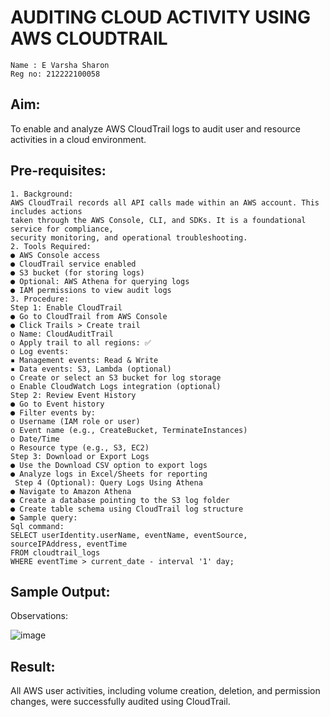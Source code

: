 # AUDITING CLOUD ACTIVITY USING AWS CLOUDTRAIL
```
Name : E Varsha Sharon
Reg no: 212222100058
```
## Aim:
To enable and analyze AWS CloudTrail logs to audit user and resource activities in a cloud
environment.

## Pre-requisites:
```
1. Background:
AWS CloudTrail records all API calls made within an AWS account. This includes actions
taken through the AWS Console, CLI, and SDKs. It is a foundational service for compliance,
security monitoring, and operational troubleshooting.
2. Tools Required:
● AWS Console access
● CloudTrail service enabled
● S3 bucket (for storing logs)
● Optional: AWS Athena for querying logs
● IAM permissions to view audit logs
3. Procedure:
Step 1: Enable CloudTrail
● Go to CloudTrail from AWS Console
● Click Trails > Create trail
o Name: CloudAuditTrail
o Apply trail to all regions: ✅
o Log events:
▪ Management events: Read & Write
▪ Data events: S3, Lambda (optional)
o Create or select an S3 bucket for log storage
o Enable CloudWatch Logs integration (optional)
Step 2: Review Event History
● Go to Event history
● Filter events by:
o Username (IAM role or user)
o Event name (e.g., CreateBucket, TerminateInstances)
o Date/Time
o Resource type (e.g., S3, EC2)
Step 3: Download or Export Logs
● Use the Download CSV option to export logs
● Analyze logs in Excel/Sheets for reporting
 Step 4 (Optional): Query Logs Using Athena
● Navigate to Amazon Athena
● Create a database pointing to the S3 log folder
● Create table schema using CloudTrail log structure
● Sample query:
Sql command:
SELECT userIdentity.userName, eventName, eventSource,
sourceIPAddress, eventTime
FROM cloudtrail_logs
WHERE eventTime > current_date - interval '1' day;
```

## Sample Output:
Observations:

![image](https://github.com/user-attachments/assets/2b3758c4-2606-41b1-b0d8-f92fde468031)

## Result:
All AWS user activities, including volume creation, deletion, and permission changes, were
successfully audited using CloudTrail.
